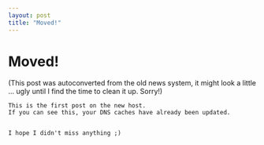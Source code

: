 ```yaml
---
layout: post
title: "Moved!"
---
```

<h1>Moved!</h1>
(This post was autoconverted from the old news system,
it might look a little ... ugly until I find the time
to clean it up.
Sorry!)

    This is the first post on the new host.
    If you can see this, your DNS caches have already been updated.
    
    
    I hope I didn't miss anything ;)

